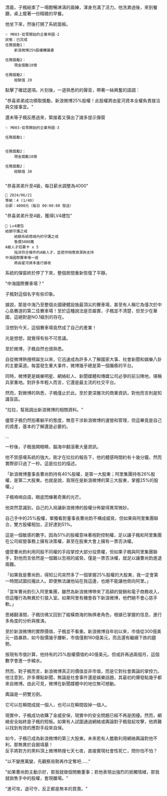 清晨，子楓結束了一場酣暢淋漓的晨練，渾身充滿了活力。他洗漱過後，來到餐廳，桌上擺著一份精緻的早餐。

他坐下來，然後打開了系統面板。

```
✨ M003-從零開始的企業帝國-2
狀態：已完成
任務獎勵1：	
    新浪微博25%股權轉讓書

任務獎勵2：	
    現金獎勵10億

任務獎勵2：	
    經驗值 20
```

點擊了確認選項。片刻後，一道熟悉的的聲音，帶著一絲興奮的語調：

"恭喜弟弟成功領取獎勵，新浪微博25%股權！此股權將由星河資本全權負責接洽與交接事宜。"

還未等子楓反應過來，緊接着又彈出了諸多提示彈窗

```
✨ M003-從零開始的企業帝國-3
    
任務獎勵1：	
    

任務獎勵2：	
    現金獎勵10億

任務獎勵2：	
    經驗值 30	
    
```

"恭喜弟弟升至4級，每日薪水調整為4000"

```
📰 2024/06/21
等級：4 (1/40)
日薪：4000元（每日 00:00:00 發送）
```

"恭喜弟弟升至4級，獲得LV4禮包"

```
🎁 Lv4禮包
結鎖守護之戒
	結鎖系統商城內的守護之戒
    售價5000萬
A級人才招募卡 x 5		
	指派符合條件的A級人才，並提供相應資源與支持
中海國際賽車場一座		
	將由星河資本進行接收
```

系統的彈窗終於停了下來，整個房間重新恢復了平靜。

"中海國際賽車場？"  

子楓對這個名字有些印象。  

據說，那是中海乃至整個炎國硬體設施最頂尖的賽車場，甚至有人稱它為僅次於中心島賽道的第二佳賽車場！至於這種說法是否屬實，子楓並不清楚，但至少在華國，這絕對是NO.1級別的存在。  

沒想到今天，這個賽車場竟然成了自己的產業！  

光是想想，就覺得有些不可思議。  

至於微博，子楓自然也很熟悉。  

自從微博熱搜榜誕生以來，它迅速成為許多人了解國家大事、社會新聞和娛樂八卦的主要渠道。每當發生重大事件，微博幾乎總是第一個癱瘓的平台。  

同時，微博更是娛樂明星、網絡紅人、新聞媒體和傳媒公司必爭的前沿陣地，堪稱兵家重地。對許多年輕人而言，它還是最主流的社交平台。  

然而，對微博的熟悉，子楓僅止於此。至於更深層次的商業資訊，對他而言則是知識盲區。  

"拉拉，幫我調出新浪微博的相關資料。"  

儘管子楓仍然抱著躺平的態度，無意干涉新浪微博的運營和管理，但這畢竟是自己的資產，基本的了解還是必要的。  

...

一秒後，子楓張開眼睛，腦海中翻滾著大量資訊。  

他不禁感嘆系統的強大。剛才在拉拉的報告下，他的體感時間約有十幾分鐘，然而實際卻只過了一秒。這是拉拉的描述。  

「新浪微博董事長曹尚鈞持有40%股權，是第一大股東；阿里集團持有26%股權，是第二大股東。也就是說，我現在是新浪微博的第三大股東，掌握25%的股權。」  

子楓喃喃自語，眼底閃爍著奇異的光芒。  

他突然意識到，自己的入局讓新浪微博的股權分佈變得異常微妙。  

自己手中的25%股權，單獨看對董事長曹尚鈞不構成威脅。但如果與阿里集團聯合，雙方股權相加，正好達到51%。  

這是一個敏感的數字。因為51%的股權意味著相對控制權，足以讓子楓和阿里集團在公司經營事務上擁有決策權，甚至在股東大會上擁有一票否決權。  

儘管曹尚鈞利用同股不同權的手段掌控大部分投票權，但如果子楓與阿里集團聯手，對他而言依然是一個難以忽視的威脅。僅是一票否決權，就足以讓曹尚鈞進退兩難。  

「如果我是曹尚鈞，得知公司突然多了一個掌握25%股權的大股東，我一定會第一時間試圖拉攏此人。即便無法讓他站在我這邊，也絕不能讓他倒向阿里。」  

「當年曹尚鈞引入阿里集團，雖然為新浪微博帶來了高額的營銷和電子商務收入，但這種行為無異於引狼入室。如果阿里有機會吞下新浪微博，他們絕不會心慈手軟。」  

思緒翻湧間，子楓彷彿又回到了縱橫商海的執棋者角色，根據已掌握的信息，進行多角度的分析與推演。  

至於新浪微博的實際價值，子楓並不看重。新浪微博自年初以來，市值從300億美元一路暴跌，如今股價幾乎腰斬，市值僅剩160億美元，而且還有繼續下跌的趨勢。  

按現有市值計算，他持有的25%股權價值約40億美元。但或許再過兩個月，這個數字會進一步縮水。  

然而，對子楓而言，新浪微博真正的價值並非市值，而是它對社會輿論的掌控力。他注意到，許多爆點新聞，無論是社會事件還是娛樂話題，其最初的爆發點幾乎都來自微博。由此可見，微博在新聞媒體中的地位無可撼動。  

輿論是一把雙刃劍。  

它可以在瞬間成就一個人，也可以在瞬間毀掉一個人。  


現實中，子楓成功收購了金威安保，現實中的安全問題已經不再是困擾。然而，網絡安全始終是子楓的短板。如果有人試圖通過網絡或輿論對子楓發起攻擊，他將難以找到有效的應對手段來自保。  

如今，子楓已成為新浪微博的第三大股東。未來若有人膽敢利用網絡輿論對他不利，那無異於自掘墳墓！  
反手將對方的黑料頂上微博熱搜七天七夜，直接實現社會性死亡，問你怕不怕？  

"以不變應萬變，先觀察局勢再作定奪吧……"  

"如果曹尚鈞主動示好，那我就做個閒散董事；若他表現出強烈的抵觸情緒，那我就拋售手中的股權，套現離場。"  

"進可攻，退可守，反正都是無本的買賣。"  
